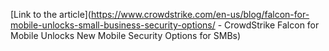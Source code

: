 [Link to the article](https://www.crowdstrike.com/en-us/blog/falcon-for-mobile-unlocks-small-business-security-options/ - CrowdStrike Falcon for Mobile Unlocks New Mobile Security Options for SMBs)
